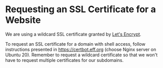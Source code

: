 # Requesting an SSL Certificate for a Website

We are using a wildcard SSL certificate granted by [Let's Encrypt](https://letsencrypt.org).

To request an SSL certificate for a domain with shell access, follow instructions presented in https://certbot.eff.org (choose Nginx server on Ubuntu 20). Remember to request a wildcard certificate so that we won't have to request multiple certificates for our subdomains.
